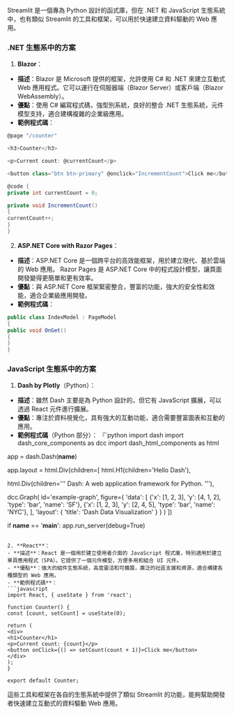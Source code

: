 
Streamlit 是一個專為 Python 設計的函式庫，但在 .NET 和 JavaScript 生態系統中，也有類似 Streamlit 的工具和框架，可以用於快速建立資料驅動的 Web 應用。

### .NET 生態系中的方案

1. **Blazor**：
 - **描述**：Blazor 是 Microsoft 提供的框架，允許使用 C# 和 .NET 來建立互動式 Web 應用程式。它可以運行在伺服器端（Blazor Server）或客戶端（Blazor WebAssembly）。
 - **優點**：使用 C# 編寫程式碼，強型別系統，良好的整合 .NET 生態系統，元件模型支持，適合建構複雜的企業級應用。
 - **範例程式碼**：
 ```csharp
 @page "/counter"

 <h3>Counter</h3>

 <p>Current count: @currentCount</p>

 <button class="btn btn-primary" @onclick="IncrementCount">Click me</button>

 @code {
 private int currentCount = 0;

 private void IncrementCount()
 {
 currentCount++;
 }
 }
 ```

2. **ASP.NET Core with Razor Pages**：
 - **描述**：ASP.NET Core 是一個跨平台的高效能框架，用於建立現代、基於雲端的 Web 應用。 Razor Pages 是 ASP.NET Core 中的程式設計模型，讓頁面開發變得更簡單和更有效率。
 - **優點**：與 ASP.NET Core 框架緊密整合，豐富的功能，強大的安全性和效能，適合企業級應用開發。
 - **範例程式碼**：
 ```csharp
 public class IndexModel : PageModel
 {
 public void OnGet()
 {
 }
 }
 ```

### JavaScript 生態系中的方案

1. **Dash by Plotly**（Python）：
 - **描述**：雖然 Dash 主要是為 Python 設計的，但它有 JavaScript 擴展，可以透過 React 元件進行擴展。
 - **優點**：專注於資料視覺化，具有強大的互動功能，適合需要豐富圖表和互動的應用。
 - **範例程式碼**（Python 部分）：
 『`python
 import dash
 import dash_core_components as dcc
 import dash_html_components as html

 app = dash.Dash(__name__)

 app.layout = html.Div(children=[
 html.H1(children='Hello Dash'),

 html.Div(children='''
 Dash: A web application framework for Python.
 '''),

 dcc.Graph(
 id='example-graph',
 figure={
 'data': [
 {'x': [1, 2, 3], 'y': [4, 1, 2], 'type': 'bar', 'name': 'SF'},
 {'x': [1, 2, 3], 'y': [2, 4, 5], 'type': 'bar', 'name': 'NYC'},
 ],
 'layout': {
 'title': 'Dash Data Visualization'
 }
 }
 )
 ])

 if __name__ == '__main__':
 app.run_server(debug=True)
 ```

2. **React**：
 - **描述**：React 是一個用於建立使用者介面的 JavaScript 程式庫，特別適用於建立單頁應用程式（SPA）。它提供了一個元件模型，方便多用和組合 UI 元件。
 - **優點**：強大的組件生態系統，高度靈活和可擴展，廣泛的社區支援和資源，適合構建各種類型的 Web 應用。
 - **範例程式碼**：
 ```javascript
 import React, { useState } from 'react';

 function Counter() {
 const [count, setCount] = useState(0);

 return (
 <div>
 <h1>Counter</h1>
 <p>Current count: {count}</p>
 <button onClick={() => setCount(count + 1)}>Click me</button>
 </div>
 );
 }

 export default Counter;
 ```

這些工具和框架在各自的生態系統中提供了類似 Streamlit 的功能，能夠幫助開發者快速建立互動式的資料驅動 Web 應用。

